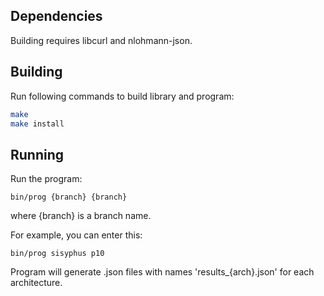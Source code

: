 ## Dependencies

Building requires libcurl and nlohmann-json.

## Building

Run following commands to build library and program:

```sh
make
make install
```

## Running

Run the program:

    bin/prog {branch} {branch}

where {branch} is a branch name.

For example, you can enter this:

    bin/prog sisyphus p10

Program will generate .json files with names 'results_{arch}.json' for each architecture.
